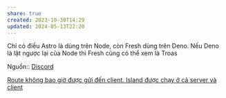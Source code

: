 ```yaml
---
share: true
created: 2023-10-30T14:29
updated: 2024-05-13T22:20
---
```

Chỉ có điều Astro là dùng trên Node, còn Fresh dùng trên Deno. Nếu Deno là lật ngược lại của Node thì Fresh cũng có thể xem là Troas

Nguồn:: [Discord](https://discord.com/channels/684898665143206084/991511118524715139/1201394893382221924)

[Route không bao giờ được gửi đến client. Island được chạy ở cả server và client](../Route,%20handler/Route%20kh%C3%B4ng%20bao%20gi%E1%BB%9D%20%C4%91%C6%B0%E1%BB%A3c%20g%E1%BB%ADi%20%C4%91%E1%BA%BFn%20client.%20Island%20%C4%91%C6%B0%E1%BB%A3c%20ch%E1%BA%A1y%20%E1%BB%9F%20c%E1%BA%A3%20server%20v%C3%A0%20client.md)